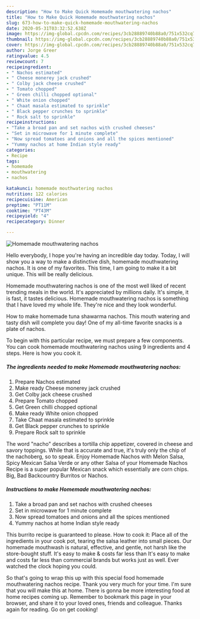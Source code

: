 ```yaml
---
description: "How to Make Quick Homemade mouthwatering nachos"
title: "How to Make Quick Homemade mouthwatering nachos"
slug: 673-how-to-make-quick-homemade-mouthwatering-nachos
date: 2020-05-31T03:32:52.638Z
image: https://img-global.cpcdn.com/recipes/3cb28889740b88a0/751x532cq70/homemade-mouthwatering-nachos-recipe-main-photo.jpg
thumbnail: https://img-global.cpcdn.com/recipes/3cb28889740b88a0/751x532cq70/homemade-mouthwatering-nachos-recipe-main-photo.jpg
cover: https://img-global.cpcdn.com/recipes/3cb28889740b88a0/751x532cq70/homemade-mouthwatering-nachos-recipe-main-photo.jpg
author: Jorge Greer
ratingvalue: 4.5
reviewcount: 7
recipeingredient:
- " Nachos estimated"
- " Cheese monerey jack crushed"
- " Colby jack cheese crushed"
- " Tomato chopped"
- " Green chilli chopped optional"
- " White onion chopped"
- " Chaat masala estimated to sprinkle"
- " Black pepper crunches to sprinkle"
- " Rock salt to sprinkle"
recipeinstructions:
- "Take a broad pan and set nachos with crushed cheeses"
- "Set in microwave for 1 minute complete"
- "Now spread tomatoes and onions and all the spices mentioned"
- "Yummy nachos at home Indian style ready"
categories:
- Recipe
tags:
- homemade
- mouthwatering
- nachos

katakunci: homemade mouthwatering nachos 
nutrition: 122 calories
recipecuisine: American
preptime: "PT11M"
cooktime: "PT43M"
recipeyield: "4"
recipecategory: Dinner

---
```



![Homemade mouthwatering nachos](https://img-global.cpcdn.com/recipes/3cb28889740b88a0/751x532cq70/homemade-mouthwatering-nachos-recipe-main-photo.jpg)

Hello everybody, I hope you're having an incredible day today. Today, I will show you a way to make a distinctive dish, homemade mouthwatering nachos. It is one of my favorites. This time, I am going to make it a bit unique. This will be really delicious.

Homemade mouthwatering nachos is one of the most well liked of recent trending meals in the world. It's appreciated by millions daily. It's simple, it is fast, it tastes delicious. Homemade mouthwatering nachos is something that I have loved my whole life. They're nice and they look wonderful.

How to make homemade tuna shawarma nachos. This mouth watering and tasty dish will complete you day! One of my all-time favorite snacks is a plate of nachos.


To begin with this particular recipe, we must prepare a few components. You can cook homemade mouthwatering nachos using 9 ingredients and 4 steps. Here is how you cook it.

<!--inarticleads1-->

##### The ingredients needed to make Homemade mouthwatering nachos:

1. Prepare  Nachos estimated
1. Make ready  Cheese monerey jack crushed
1. Get  Colby jack cheese crushed
1. Prepare  Tomato chopped
1. Get  Green chilli chopped optional
1. Make ready  White onion chopped
1. Take  Chaat masala estimated to sprinkle
1. Get  Black pepper crunches to sprinkle
1. Prepare  Rock salt to sprinkle


The word &#34;nacho&#34; describes a tortilla chip appetizer, covered in cheese and savory toppings. While that is accurate and true, it&#39;s truly only the chip of the nachoberg, so to speak. Enjoy Homemade Nachos with Melon Salsa, Spicy Mexican Salsa Verde or any other Salsa of your Homemade Nachos Recipe is a super popular Mexican snack which essentially are corn chips. Big, Bad Backcountry Burritos or Nachos. 

<!--inarticleads2-->

##### Instructions to make Homemade mouthwatering nachos:

1. Take a broad pan and set nachos with crushed cheeses
1. Set in microwave for 1 minute complete
1. Now spread tomatoes and onions and all the spices mentioned
1. Yummy nachos at home Indian style ready


This burrito recipe is guaranteed to please. How to cook it: Place all of the ingredients in your cook pot, tearing the salsa leather into small pieces. Our homemade mouthwash is natural, effective, and gentle, not harsh like the store-bought stuff. It&#39;s easy to make &amp; costs far less than It&#39;s easy to make and costs far less than commercial brands but works just as well. Ever watched the clock hoping you could. 

So that's going to wrap this up with this special food homemade mouthwatering nachos recipe. Thank you very much for your time. I'm sure that you will make this at home. There is gonna be more interesting food at home recipes coming up. Remember to bookmark this page in your browser, and share it to your loved ones, friends and colleague. Thanks again for reading. Go on get cooking!
